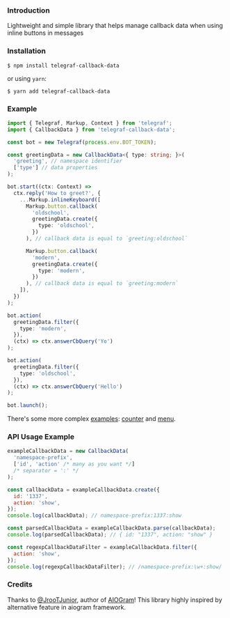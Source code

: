 ### Introduction

Lightweight and simple library that helps manage callback data 
when using inline buttons in messages

### Installation

```
$ npm install telegraf-callback-data
```
or using `yarn`:
```
$ yarn add telegraf-callback-data
```

### Example

```ts
import { Telegraf, Markup, Context } from 'telegraf';
import { CallbackData } from 'telegraf-callback-data';

const bot = new Telegraf(process.env.BOT_TOKEN);

const greetingData = new CallbackData<{ type: string; }>(
  'greeting', // namespace identifier
  ['type'] // data properties
);

bot.start((ctx: Context) =>
  ctx.reply('How to greet?', {
    ...Markup.inlineKeyboard([
      Markup.button.callback(
        'oldschool',
        greetingData.create({
          type: 'oldschool',
        })
      ), // callback data is equal to `greeting:oldschool`

      Markup.button.callback(
        'modern',
        greetingData.create({
          type: 'modern',
        })
      ), // callback data is equal to `greeting:modern`
    ]),
  })
);

bot.action(
  greetingData.filter({
    type: 'modern',
  }),
  (ctx) => ctx.answerCbQuery('Yo')
);

bot.action(
  greetingData.filter({
    type: 'oldschool',
  }),
  (ctx) => ctx.answerCbQuery('Hello')
);

bot.launch();
```

There's some more complex [examples](examples/): [counter](examples/counter-bot.ts) and [menu](examples/menu-bot.ts).

### API Usage Example

```js
exampleCallbackData = new CallbackData(
  'namespace-prefix',
  ['id', 'action' /* many as you want */]
  /* separator = ':' */
);

const callbackData = exampleCallbackData.create({
  id: '1337',
  action: 'show',
});
console.log(callbackData); // namespace-prefix:1337:show

const parsedCallbackData = exampleCallbackData.parse(callbackData);
console.log(parsedCallbackData); // { id: "1337", action: "show" }

const regexpCallbackDataFilter = exampleCallbackData.filter({
  action: 'show',
});
console.log(regexpCallbackDataFilter); // /namespace-prefix:\w+:show/
```

### Credits
Thanks to [@JrooTJunior](https://github.com/JrooTJunior), author of [AIOGram](https://github.com/aiogram/aiogram)! This library highly inspired by alternative feature in aiogram framework.
